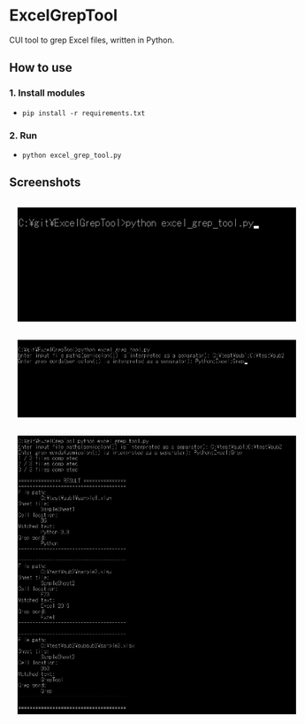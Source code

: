 # ExcelGrepTool
CUI tool to grep Excel files, written in Python.

## How to use
### 1. Install modules
- `pip install -r requirements.txt`

### 2. Run
- `python excel_grep_tool.py`

## Screenshots
<p>
  <img src="screenshots/Screenshot1.png" style="margin: 15px 15px 15px 15px">
  <img src="screenshots/Screenshot2.png" style="margin: 15px 15px 15px 15px">
  <img src="screenshots/Screenshot3.png" style="margin: 15px 15px 15px 15px">
</p>

